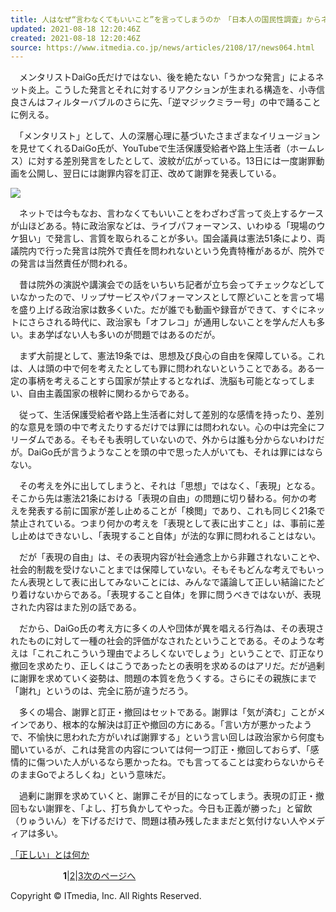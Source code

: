 ```yaml
---
title: 人はなぜ“言わなくてもいいこと”を言ってしまうのか　「日本人の国民性調査」からネット炎上が止まらない背景を探る
updated: 2021-08-18 12:20:46Z
created: 2021-08-18 12:20:46Z
source: https://www.itmedia.co.jp/news/articles/2108/17/news064.html
---
```


　メンタリストDaiGo氏だけではない、後を絶たない「うかつな発言」によるネット炎上。こうした発言とそれに対するリアクションが生まれる構造を、小寺信良さんはフィルターバブルのさらに先、「逆マジックミラー号」の中で踊ることに例える。

　「メンタリスト」として、人の深層心理に基づいたさまざまなイリュージョンを見せてくれるDaiGo氏が、YouTubeで生活保護受給者や路上生活者（ホームレス）に対する差別発言をしたとして、波紋が広がっている。13日には一度謝罪動画を公開し、翌日には謝罪内容を訂正、改めて謝罪を発表している。

[![](https://image.itmedia.co.jp/news/articles/2108/17/koya_firewatch.png)](https://image.itmedia.co.jp/l/im/news/articles/2108/17/l_koya_firewatch.png)

　ネットでは今もなお、言わなくてもいいことをわざわざ言って炎上するケースが山ほどある。特に政治家などは、ライブパフォーマンス、いわゆる「現場のウケ狙い」で発言し、言質を取られることが多い。国会議員は憲法51条により、両議院内で行った発言は院外で責任を問われないという免責特権があるが、院外での発言は当然責任が問われる。

　昔は院外の演説や講演会での話をいちいち記者が立ち会ってチェックなどしていなかったので、リップサービスやパフォーマンスとして際どいことを言って場を盛り上げる政治家は数多くいた。だが誰でも動画や録音ができて、すぐにネットにさらされる時代に、政治家も「オフレコ」が通用しないことを学んだ人も多い。まあ学ばない人も多いのが問題ではあるのだが。

　まず大前提として、憲法19条では、思想及び良心の自由を保障している。これは、人は頭の中で何を考えたとしても罪に問われないということである。ある一定の事柄を考えることすら国家が禁止するとなれば、洗脳も可能となってしまい、自由主義国家の根幹に関わるからである。

　従って、生活保護受給者や路上生活者に対して差別的な感情を持ったり、差別的な意見を頭の中で考えたりするだけでは罪には問われない。心の中は完全にフリーダムである。そもそも表明していないので、外からは誰も分からないわけだが。DaiGo氏が言うようなことを頭の中で思った人がいても、それは罪にはならない。

　その考えを外に出してしまうと、それは「思想」ではなく、「表現」となる。そこから先は憲法21条における「表現の自由」の問題に切り替わる。何かの考えを発表する前に国家が差し止めることが「検閲」であり、これも同じく21条で禁止されている。つまり何かの考えを「表現として表に出すこと」は、事前に差し止めはできないし、「表現すること自体」が法的な罪に問われることはない。

　だが「表現の自由」は、その表現内容が社会通念上から非難されないことや、社会的制裁を受けないことまでは保障していない。そもそもどんな考えでもいったん表現として表に出してみないことには、みんなで議論して正しい結論にたどり着けないからである。「表現すること自体」を罪に問うべきではないが、表現された内容はまた別の話である。

　だから、DaiGo氏の考え方に多くの人や団体が異を唱える行為は、その表現されたものに対して一種の社会的評価がなされたということである。そのような考えは「これこれこういう理由でよろしくないでしょう」ということで、訂正なり撤回を求めたり、正しくはこうであったとの表明を求めるのはアリだ。だが過剰に謝罪を求めていく姿勢は、問題の本質を危うくする。さらにその親族にまで「謝れ」というのは、完全に筋が違うだろう。

　多くの場合、謝罪と訂正・撤回はセットである。謝罪は「気が済む」ことがメインであり、根本的な解決は訂正や撤回の方にある。「言い方が悪かったようで、不愉快に思われた方がいれば謝罪する」という言い回しは政治家から何度も聞いているが、これは発言の内容については何一つ訂正・撤回しておらず、「感情的に傷ついた人がいるなら悪かったね。でも言ってることは変わらないからそのままGoでよろしくね」という意味だ。

　過剰に謝罪を求めていくと、謝罪こそが目的になってしまう。表現の訂正・撤回もない謝罪を、「よし、打ち負かしてやった。今日も正義が勝った」と留飲（りゅういん）を下げるだけで、問題は積み残したままだと気付けない人やメディアは多い。

[「正しい」とは何か](https://www.itmedia.co.jp/news/articles/2108/17/news064_2.html)

　　　　　　**1**|[2](https://www.itmedia.co.jp/news/articles/2108/17/news064_2.html)|[3](https://www.itmedia.co.jp/news/articles/2108/17/news064_3.html)[次のページへ](https://www.itmedia.co.jp/news/articles/2108/17/news064_2.html)

Copyright © ITmedia, Inc. All Rights Reserved.